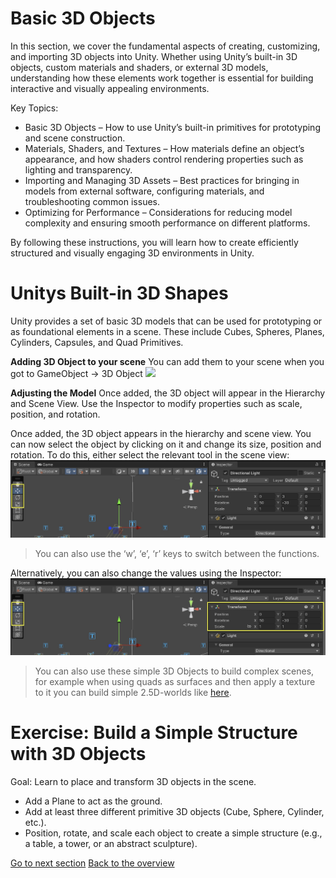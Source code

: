 # <a name="basic3d"></a> Basic 3D Objects

In this section, we cover the fundamental aspects of creating, customizing, and importing 3D objects into Unity. Whether using Unity’s built-in 3D objects, custom materials and shaders, or external 3D models, understanding how these elements work together is essential for building interactive and visually appealing environments.

Key Topics:
- Basic 3D Objects – How to use Unity’s built-in primitives for prototyping and scene construction.
- Materials, Shaders, and Textures – How materials define an object’s appearance, and how shaders control rendering properties such as lighting and transparency.
- Importing and Managing 3D Assets – Best practices for bringing in models from external software, configuring materials, and troubleshooting common issues.
- Optimizing for Performance – Considerations for reducing model complexity and ensuring smooth performance on different platforms.

By following these instructions, you will learn how to create efficiently structured and visually engaging 3D environments in Unity.

# Unitys Built-in 3D Shapes

Unity provides a set of basic 3D models that can be used for prototyping or as foundational elements in a scene. These include Cubes, Spheres, Planes, Cylinders, Capsules, and Quad Primitives.

**Adding 3D Object to your scene**
You can add them to your scene when you got to GameObject -> 3D Object
![](images/models.jpeg)

**Adjusting the Model**
Once added, the 3D object will appear in the Hierarchy and Scene View. Use the Inspector to modify properties such as scale, position, and rotation.

Once added, the 3D object appears in the hierarchy and scene view. 
You can now select the object by clicking on it and change its size, position and rotation. To do this, either select the relevant tool in the scene view: 
![](images/Basic3D.jpeg)
> You can also use the ‘w’, ‘e’, ‘r’ keys to switch between the functions. 

Alternatively, you can also change the values using the Inspector: 
![](images/Basic3D_2.jpeg)

> You can also use these simple 3D Objects to build complex scenes, for example when using quads as surfaces and then apply a texture to it you can build simple 2.5D-worlds like [here](https://vk-showcase.kh-berlin.de/project/whomans).

# Exercise: Build a Simple Structure with 3D Objects

Goal: Learn to place and transform 3D objects in the scene.

- Add a Plane to act as the ground.
- Add at least three different primitive 3D objects (Cube, Sphere, Cylinder, etc.).
- Position, rotate, and scale each object to create a simple structure (e.g., a table, a tower, or an abstract sculpture).


[Go to next section](1_Materials.md)
[Back to the overview](readme.md)